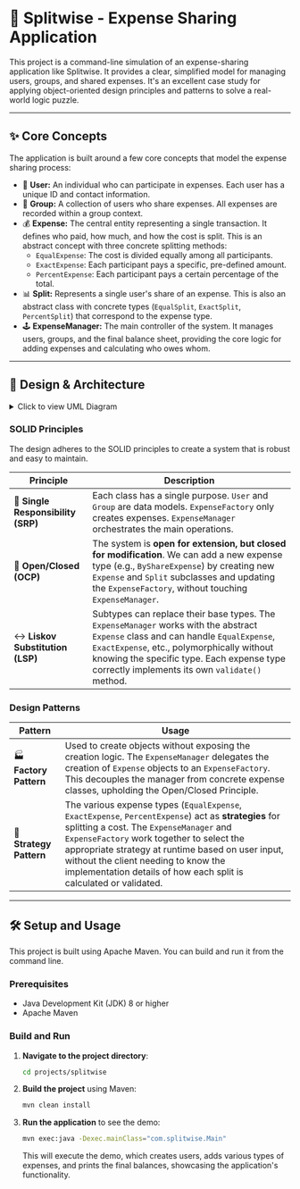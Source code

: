 # 💸 Splitwise - Expense Sharing Application

This project is a command-line simulation of an expense-sharing application like Splitwise. It provides a clear, simplified model for managing users, groups, and shared expenses. It's an excellent case study for applying object-oriented design principles and patterns to solve a real-world logic puzzle.

---

## ✨ Core Concepts

The application is built around a few core concepts that model the expense sharing process:

*   👤 **User:** An individual who can participate in expenses. Each user has a unique ID and contact information.
*   👥 **Group:** A collection of users who share expenses. All expenses are recorded within a group context.
*   💰 **Expense:** The central entity representing a single transaction. It defines who paid, how much, and how the cost is split. This is an abstract concept with three concrete splitting methods:
    *   `EqualExpense`: The cost is divided equally among all participants.
    *   `ExactExpense`: Each participant pays a specific, pre-defined amount.
    *   `PercentExpense`: Each participant pays a certain percentage of the total.
*   📊 **Split:** Represents a single user's share of an expense. This is also an abstract class with concrete types (`EqualSplit`, `ExactSplit`, `PercentSplit`) that correspond to the expense type.
*   🕹️ **ExpenseManager:** The main controller of the system. It manages users, groups, and the final balance sheet, providing the core logic for adding expenses and calculating who owes whom.

---

## 🎨 Design & Architecture

<details>
<summary>Click to view UML Diagram</summary>

```mermaid
classDiagram
    class ExpenseManager {
        +addUser(User)
        +addGroup(Group)
        +addExpense(ExpenseType, ...)
        +showBalances()
    }

    class User
    class Group {
        -List~User~ members
    }

    class ExpenseFactory {
        +createExpense(ExpenseType, ...): Expense
    }

    class Expense {
        <<abstract>>
        -double amount
        -User paidBy
        -List~Split~ splits
        +validate()
    }

    class EqualExpense
    class ExactExpense
    class PercentExpense

    class Split {
        <<abstract>>
        -User user
        -double amount
    }
    class EqualSplit
    class ExactSplit
    class PercentSplit

    ExpenseManager ..> User
    ExpenseManager ..> Group
    ExpenseManager ..> ExpenseFactory
    ExpenseFactory ..> Expense
    
    Group o-- User
    Expense o-- Split
    
    Expense <|-- EqualExpense
    Expense <|-- ExactExpense
    Expense <|-- PercentExpense

    Split <|-- EqualSplit
    Split <|-- ExactSplit
    Split <|-- PercentSplit
```

</details>

### SOLID Principles

The design adheres to the SOLID principles to create a system that is robust and easy to maintain.

| Principle                               | Description                                                                                                                                                                                                                          |
| --------------------------------------- | ------------------------------------------------------------------------------------------------------------------------------------------------------------------------------------------------------------------------------------ |
| 🎯 **Single Responsibility (SRP)**      | Each class has a single purpose. `User` and `Group` are data models. `ExpenseFactory` only creates expenses. `ExpenseManager` orchestrates the main operations.                                                                     |
| 🔌 **Open/Closed (OCP)**                | The system is **open for extension, but closed for modification**. We can add a new expense type (e.g., `ByShareExpense`) by creating new `Expense` and `Split` subclasses and updating the `ExpenseFactory`, without touching `ExpenseManager`. |
| ↔️ **Liskov Substitution (LSP)**         | Subtypes can replace their base types. The `ExpenseManager` works with the abstract `Expense` class and can handle `EqualExpense`, `ExactExpense`, etc., polymorphically without knowing the specific type. Each expense type correctly implements its own `validate()` method. |

### Design Patterns

| Pattern                               | Usage                                                                                                                                                                                                                                                                                        |
| ------------------------------------- | -------------------------------------------------------------------------------------------------------------------------------------------------------------------------------------------------------------------------------------------------------------------------------------------- |
| 🏭 **Factory Pattern**                | Used to create objects without exposing the creation logic. The `ExpenseManager` delegates the creation of `Expense` objects to an `ExpenseFactory`. This decouples the manager from concrete expense classes, upholding the Open/Closed Principle.                                                |
| 🚗 **Strategy Pattern**               | The various expense types (`EqualExpense`, `ExactExpense`, `PercentExpense`) act as **strategies** for splitting a cost. The `ExpenseManager` and `ExpenseFactory` work together to select the appropriate strategy at runtime based on user input, without the client needing to know the implementation details of how each split is calculated or validated. |

---

## 🛠️ Setup and Usage

This project is built using Apache Maven. You can build and run it from the command line.

### Prerequisites

*   Java Development Kit (JDK) 8 or higher
*   Apache Maven

### Build and Run

1.  **Navigate to the project directory**:

    ```sh
    cd projects/splitwise
    ```

2.  **Build the project** using Maven:

    ```sh
    mvn clean install
    ```

3.  **Run the application** to see the demo:

    ```sh
    mvn exec:java -Dexec.mainClass="com.splitwise.Main"
    ```

    This will execute the demo, which creates users, adds various types of expenses, and prints the final balances, showcasing the application's functionality.